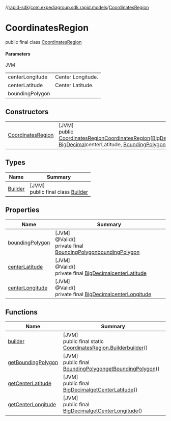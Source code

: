 //[rapid-sdk](../../../index.md)/[com.expediagroup.sdk.rapid.models](../index.md)/[CoordinatesRegion](index.md)

# CoordinatesRegion

public final class [CoordinatesRegion](index.md)

#### Parameters

JVM

| | |
|---|---|
| centerLongitude | Center Longitude. |
| centerLatitude | Center Latitude. |
| boundingPolygon |

## Constructors

| | |
|---|---|
| [CoordinatesRegion](-coordinates-region.md) | [JVM]<br>public [CoordinatesRegion](index.md)[CoordinatesRegion](-coordinates-region.md)([BigDecimal](https://docs.oracle.com/javase/8/docs/api/java/math/BigDecimal.html)centerLongitude, [BigDecimal](https://docs.oracle.com/javase/8/docs/api/java/math/BigDecimal.html)centerLatitude, [BoundingPolygon](../-bounding-polygon/index.md)boundingPolygon) |

## Types

| Name | Summary |
|---|---|
| [Builder](-builder/index.md) | [JVM]<br>public final class [Builder](-builder/index.md) |

## Properties

| Name | Summary |
|---|---|
| [boundingPolygon](index.md#1200780112%2FProperties%2F700308213) | [JVM]<br>@Valid()<br>private final [BoundingPolygon](../-bounding-polygon/index.md)[boundingPolygon](index.md#1200780112%2FProperties%2F700308213) |
| [centerLatitude](index.md#1277052947%2FProperties%2F700308213) | [JVM]<br>@Valid()<br>private final [BigDecimal](https://docs.oracle.com/javase/8/docs/api/java/math/BigDecimal.html)[centerLatitude](index.md#1277052947%2FProperties%2F700308213) |
| [centerLongitude](index.md#-1781418516%2FProperties%2F700308213) | [JVM]<br>@Valid()<br>private final [BigDecimal](https://docs.oracle.com/javase/8/docs/api/java/math/BigDecimal.html)[centerLongitude](index.md#-1781418516%2FProperties%2F700308213) |

## Functions

| Name | Summary |
|---|---|
| [builder](builder.md) | [JVM]<br>public final static [CoordinatesRegion.Builder](-builder/index.md)[builder](builder.md)() |
| [getBoundingPolygon](get-bounding-polygon.md) | [JVM]<br>public final [BoundingPolygon](../-bounding-polygon/index.md)[getBoundingPolygon](get-bounding-polygon.md)() |
| [getCenterLatitude](get-center-latitude.md) | [JVM]<br>public final [BigDecimal](https://docs.oracle.com/javase/8/docs/api/java/math/BigDecimal.html)[getCenterLatitude](get-center-latitude.md)() |
| [getCenterLongitude](get-center-longitude.md) | [JVM]<br>public final [BigDecimal](https://docs.oracle.com/javase/8/docs/api/java/math/BigDecimal.html)[getCenterLongitude](get-center-longitude.md)() |
